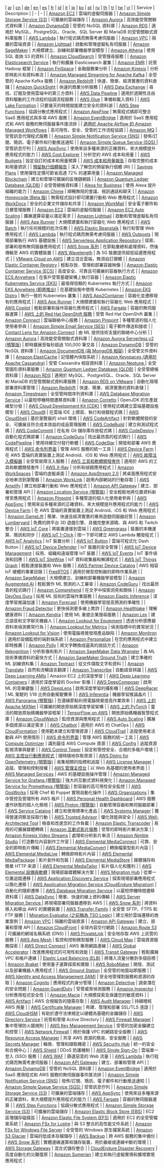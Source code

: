  | [ar](./README.ar.md) | [cn](./README.cn.md) | [de](./README.de.md) | [en](./README.en.md) | [es](./README.es.md) | [fr](./README.fr.md) | [id](./README.id.md) | [it](./README.it.md) | [jp](./README.jp.md) | [ko](./README.ko.md) | [pt](./README.pt.md) | [ru](./README.ru.md) | [th](./README.th.md) | [tr](./README.tr.md) | [tw](./README.tw.md) | [vi](./README.vi.md) |
| Service | Description |
| - | - |
| [Amazon EC2](https://aws.amazon.com/tw/ec2/?hp=tile&so-exp=below&c=fs) | 雲端的虛擬伺服器 |
| [Amazon Simple Storage Service (S3)](https://aws.amazon.com/tw/s3/?hp=tile&so-exp=below&c=fs) | 可擴展的雲端儲存 |
| [Amazon Aurora](https://aws.amazon.com/tw/rds/aurora/?hp=tile&so-exp=below&c=fs) | 高效能受管關聯式資料庫 |
| [Amazon DynamoDB](https://aws.amazon.com/tw/dynamodb/?hp=tile&so-exp=below&c=fs) | 受管的 NoSQL 資料庫 |
| [Amazon RDS](https://aws.amazon.com/tw/rds/?hp=tile&so-exp=below&c=fs) | 適用於 MySQL、PostgreSQL、Oracle、SQL Server 和 MariaDB 的受管關聯式資料庫服務 |
| [AWS Lambda](https://aws.amazon.com/tw/lambda/?hp=tile&so-exp=below&c=fs) | 執行程式碼而無需考慮伺服器 |
| [Amazon VPC](https://aws.amazon.com/tw/vpc/?hp=tile&so-exp=below&c=fs) | 隔離的雲端資源 |
| [Amazon Lightsail](https://aws.amazon.com/tw/lightsail/?hp=tile&so-exp=below&c=fs) | 啟動和管理虛擬私有伺服器 |
| [Amazon SageMaker](https://aws.amazon.com/tw/sagemaker/?hp=tile&so-exp=below&c=fs) | 大規模建立、訓練和部署機器學習模型 |
| [Amazon Athena](https://aws.amazon.com/tw/athena/?hp=tile&so-exp=below) | 使用 SQL 查詢 S3 的資料 |
| [Amazon CloudSearch](https://aws.amazon.com/tw/cloudsearch/?hp=tile&so-exp=below) | 受管搜尋服務 |
| [Amazon Elasticsearch Service](https://aws.amazon.com/tw/elasticsearch-service/?hp=tile&so-exp=below) | 執行和擴展 Elasticsearch 叢集 |
| [Amazon EMR](https://aws.amazon.com/tw/elasticmapreduce/?hp=tile&so-exp=below) | 託管 Hadoop 框架 |
| [Amazon FinSpace](https://aws.amazon.com/tw/finspace/?hp=tile&so-exp=below) | 金融服務業分析 |
| [Amazon Kinesis](https://aws.amazon.com/tw/kinesis/?hp=tile&so-exp=below) | 分析即時影片和資料串流 |
| [Amazon Managed Streaming for Apache Kafka](https://aws.amazon.com/tw/msk/?hp=tile&so-exp=below) | 全受管的 Apache Kafka 服務 |
| [Amazon Redshift](https://aws.amazon.com/tw/redshift/?hp=tile&so-exp=below) | 快速、簡單、經濟實惠的資料倉儲 |
| [Amazon QuickSight](https://aws.amazon.com/tw/quicksight/?hp=tile&so-exp=below) | 快速的商業分析服務 |
| [AWS Data Exchange](https://aws.amazon.com/tw/data-exchange/?hp=tile&so-exp=below) | 尋找、訂閱及使用雲端中的第三方資料 |
| [AWS Data Pipeline](https://aws.amazon.com/tw/datapipeline/?hp=tile&so-exp=below) | 適用於週期性且由資料驅動的工作流程的協調流程服務 |
| [AWS Glue](https://aws.amazon.com/tw/glue/?hp=tile&so-exp=below) | 準備和載入資料 |
| [AWS Lake Formation](https://aws.amazon.com/tw/lake-formation/?hp=tile&so-exp=below) | 只要幾天的時間就能建立安全的資料湖 |
| [AWS Step Functions](https://aws.amazon.com/tw/step-functions/?hp=tile&so-exp=below) | 協調分散式應用程式 |
| [Amazon AppFlow](https://aws.amazon.com/tw/appflow/?hp=tile&so-exp=below) | 無需程式碼即可整合 SaaS 應用程式與多項 AWS 服務 |
| [Amazon EventBridge](https://aws.amazon.com/tw/eventbridge/?hp=tile&so-exp=below) | 適用於 SaaS 應用程式和 AWS 服務的無伺服器事件匯流排 |
| [適用於 Apache Airflow 的 Amazon Managed Workflows](https://aws.amazon.com/tw/managed-workflows-for-apache-airflow/?hp=tile&so-exp=below) | 高可用性、安全、受管的工作流程協調 |
| [Amazon MQ](https://aws.amazon.com/tw/amazon-mq/?hp=tile&so-exp=below) | 受管訊息代理程式服務 |
| [Amazon Simple Notification Service (SNS)](https://aws.amazon.com/tw/sns/?hp=tile&so-exp=below) | 發佈/訂閱、簡訊、電子郵件和行動推送通知 |
| [Amazon Simple Queue Service (SQS) ](https://aws.amazon.com/tw/sqs/?hp=tile&so-exp=below) | 受管訊息佇列 |
| [AWS AppSync](https://aws.amazon.com/tw/appsync/?hp=tile&so-exp=below) | 使用來自多種來源的正確資料，來大規模提升應用程式的能力 |
| [AWS Cost Explorer](https://aws.amazon.com/tw/aws-cost-management/aws-cost-explorer/?hp=tile&so-exp=below) | 分析您的 AWS 成本和用量 |
| [AWS Budgets](https://aws.amazon.com/tw/aws-cost-management/aws-budgets/?hp=tile&so-exp=below) | 設定自訂的成本和用量預算 |
| [AWS 成本和用量報告](https://aws.amazon.com/tw/aws-cost-management/aws-cost-and-usage-reporting/?hp=tile&so-exp=below) | 存取完整的成本和用量資訊 |
| [預留執行個體報告](https://aws.amazon.com/tw/aws-cost-management/reserved-instance-reporting/?hp=tile&so-exp=below) | 深入了解您的預留執行個體 (RI) |
| [Savings Plans](https://aws.amazon.com/tw/savingsplans/?hp=tile&so-exp=below) | 使用彈性定價可節省高達 72% 的運算用量 |
| [Amazon Managed Blockchain](https://aws.amazon.com/tw/managed-blockchain/?hp=tile&so-exp=below) | 建立和管理可擴展的區塊鏈網路 |
| [Amazon Quantum Ledger Database (QLDB)](https://aws.amazon.com/tw/qldb/?hp=tile&so-exp=below) | 全受管總帳資料庫 |
| [Alexa for Business](https://aws.amazon.com/tw/alexaforbusiness/?hp=tile&so-exp=below) | 使用 Alexa 提升組織的能力 |
| [Amazon Chime](https://aws.amazon.com/tw/chime/?hp=tile&so-exp=below) | 順暢無阻的會議、視訊通話和聊天 |
| [Amazon Honeycode (Beta 版)](https://aws.amazon.com/ttps://www.honeycode.aws/?&trk=el_a134p000003yC6YAAU&trkCampaign=pac-edm-2020-honeycode-homepage&sc_channel=el&sc_campaign=pac-edm-2020-honeycode-website_links-adoption-aws_homepage_products_tile&sc_outcome=Enterprise_Digital_Marketing&sc_geo=NAMER&sc_country=mult) | 無需程式設計即可建置行動和 Web 應用程式 |
| [Amazon WorkDocs](https://aws.amazon.com/tw/workdocs/?hp=tile&so-exp=below) | 安全的企業文件儲存和共享 |
| [Amazon WorkMail](https://aws.amazon.com/tw/workmail/?hp=tile&so-exp=below) | 安全電子郵件和日曆管理服務 |
| [Amazon EC2](https://aws.amazon.com/tw/ec2/?hp=tile&so-exp=below) | 雲端的虛擬伺服器 |
| [Amazon EC2 Auto Scaling](https://aws.amazon.com/tw/ec2/autoscaling/?hp=tile&so-exp=below) | 擴展運算容量以滿足需求 |
| [Amazon Lightsail](https://aws.amazon.com/tw/lightsail/?hp=tile&so-exp=below) | 啟動和管理虛擬私有伺服器 |
| [AWS App Runner](https://aws.amazon.com/tw/apprunner/?hp=tile&so-exp=below) | 大規模建置和執行容器化 Web 應用程式 |
| [AWS Batch](https://aws.amazon.com/tw/batch/?hp=tile&so-exp=below) | 執行任何規模的批次任務 |
| [AWS Elastic Beanstalk](https://aws.amazon.com/tw/elasticbeanstalk/?hp=tile&so-exp=below) | 執行和管理 Web 應用程式 |
| [AWS Lambda](https://aws.amazon.com/tw/lambda/?hp=tile&so-exp=below) | 執行程式碼而無需考慮伺服器 |
| [AWS Outposts](https://aws.amazon.com/tw/outposts/?hp=tile&so-exp=below) | 現場部署執行 AWS 基礎設施 |
| [AWS Serverless Application Repository](https://aws.amazon.com/tw/serverlessrepo/?hp=tile&so-exp=below) | 探索、部署和發佈無伺服器應用程式 |
| [AWS Snow 系列](https://aws.amazon.com/tw/snow/?hp=tile&so-exp=below) | 在節點彙總和處理資料，然後傳輸至 AWS 的實體裝置 |
| [AWS Wavelength](https://aws.amazon.com/tw/wavelength/?hp=tile&so-exp=below) | 為 5G 裝置提供超低延遲應用程式 |
| [VMware Cloud on AWS](https://aws.amazon.com/tw/vmware/?hp=tile&so-exp=below) | 建立混合雲端，無須自訂硬體 |
| [Amazon Elastic Container Registry](https://aws.amazon.com/tw/ecr/?hp=tile&so-exp=below) | 輕鬆存放、管理和部署容器映像 |
| [Amazon Elastic Container Service (ECS)](https://aws.amazon.com/tw/ecs/?hp=tile&so-exp=below) | 高度安全、可靠且可擴展的容器執行方式  |
| [Amazon ECS Anywhere](https://aws.amazon.com/tw/ecs/anywhere/?hp=tile&so-exp=below) | 在客戶受管基礎架構上執行容器 |
| [Amazon Elastic Kubernetes Service (EKS)](https://aws.amazon.com/tw/eks/?hp=tile&so-exp=below) | 最值得信賴的 Kubernetes 執行方式 |
| [Amazon EKS Anywhere (即將推出)](https://aws.amazon.com/tw/eks/eks-anywhere/?hp=tile&so-exp=below) | 在基礎設施中使用 Kubernetes |
| [Amazon EKS Distro](https://aws.amazon.com/tw/eks/eks-distro/?hp=tile&so-exp=below) | 執行一致的 Kubernetes 叢集 |
| [AWS App2Container](https://aws.amazon.com/tw/app2container/?hp=tile&so-exp=below) | 容器化並遷移現有的應用程式 |
| [AWS App Runner](https://aws.amazon.com/tw/apprunner/?hp=tile&so-exp=below) | 大規模建置和執行容器化 Web 應用程式 |
| [AWS Copilot](https://aws.amazon.com/tw/containers/copilot/?hp=tile&so-exp=below) | 輕鬆部署和操作容器化應用程式 |
| [AWS Fargate](https://aws.amazon.com/tw/fargate/?hp=tile&so-exp=below) | 容器的無伺服器運算 |
| [AWS 上的 Red Hat OpenShift 服務](https://aws.amazon.com/tw/rosa/?hp=tile&so-exp=below) | 受管 Red Hat OpenShift 叢集 |
| [Amazon Connect](https://aws.amazon.com/tw/connect/?hp=tile&so-exp=below) | 雲端聯絡中心服務 |
| [Amazon Pinpoint](https://aws.amazon.com/tw/pinpoint/?hp=tile&so-exp=below) | 多種管道的個人化使用者參與 |
| [Amazon Simple Email Service (SES)](https://aws.amazon.com/tw/ses/?hp=tile&so-exp=below) | 電子郵件傳送和接收 |
| [Contact Lens for Amazon Connect](https://aws.amazon.com/tw/connect/contact-lens/?hp=tile&so-exp=below) | 由 ML 提供技術支援的聯絡中心分析 |
| [Amazon Aurora](https://aws.amazon.com/tw/rds/aurora/?hp=tile&so-exp=below) | 高效能受管關聯式資料庫 |
| [Amazon Aurora Serverless v2 (預覽版)](https://aws.amazon.com/tw/rds/aurora/serverless/?hp=tile&so-exp=below) | 即時擴展至每秒超過 100,000 筆交易 |
| [Amazon DynamoDB](https://aws.amazon.com/tw/dynamodb/?hp=tile&so-exp=below) | 受管的 NoSQL 資料庫 |
| [Amazon DocumentDB (與 MongoDB 相容)](https://aws.amazon.com/tw/documentdb/?hp=tile&so-exp=below) | 全受管文件資料庫 |
| [Amazon ElastiCache](https://aws.amazon.com/tw/elasticache/?hp=tile&so-exp=below) | 記憶體內快取系統 |
| [Amazon Keyspaces (適用於 Apache Cassandra)](https://aws.amazon.com/tw/mcs/?hp=tile&so-exp=below) | 受管 Cassandra 相容資料庫 |
| [Amazon Neptune ](https://aws.amazon.com/tw/neptune/?hp=tile&so-exp=below) | 全受管圖形資料庫服務 |
| [Amazon Quantum Ledger Database (QLDB)](https://aws.amazon.com/tw/qldb/?hp=tile&so-exp=below) | 全受管總帳資料庫 |
| [Amazon RDS](https://aws.amazon.com/tw/rds/?hp=tile&so-exp=below) | 適用於 MySQL、PostgreSQL、Oracle、SQL Server 和 MariaDB 的受管關聯式資料庫服務 |
| [Amazon RDS on VMware](https://aws.amazon.com/tw/rds/vmware/?hp=tile&so-exp=below) | 自動化現場部署資料庫管理 |
| [Amazon Redshift](https://aws.amazon.com/tw/redshift/?hp=tile&so-exp=below) | 快速、簡單、經濟實惠的資料倉儲 |
| [Amazon Timestream](https://aws.amazon.com/tw/timestream/?hp=tile&so-exp=below) | 全受管時間序列資料庫 |
| [AWS Database Migration Service](https://aws.amazon.com/tw/dms/?hp=tile&so-exp=below) | 以最短停機時間遷移資料庫 |
| [Amazon Corretto](https://aws.amazon.com/tw/corretto/?hp=tile&so-exp=below) | OpenJDK 的生產就緒型分發 |
| [AWS Cloud Development Kit (CDK)](https://aws.amazon.com/tw/cdk/?hp=tile&so-exp=below) | 使用程式碼建立雲端基礎設施模型 |
| [AWS Cloud9](https://aws.amazon.com/tw/cloud9/?hp=tile&so-exp=below) | 在雲端 IDE 上撰寫、執行和偵錯程式碼 |
| [AWS CloudShell](https://aws.amazon.com/tw/cloudshell/?hp=tile&so-exp=below) | 基於瀏覽器的 shell 環境 |
| [AWS CodeArtifact](https://aws.amazon.com/tw/codeartifact/?hp=tile&so-exp=below) | 針對軟體開發的安全、可擴展且符合成本效益的成品管理服務 |
| [AWS CodeBuild](https://aws.amazon.com/tw/codebuild/?hp=tile&so-exp=below) | 建立和測試程式碼 |
| [AWS CodeCommit](https://aws.amazon.com/tw/codecommit/?hp=tile&so-exp=below) | 在私有 Git 儲存庫存放程式碼 |
| [AWS CodeDeploy](https://aws.amazon.com/tw/codedeploy/?hp=tile&so-exp=below) | 自動化程式碼部署 |
| [Amazon CodeGuru](https://aws.amazon.com/tw/codeguru/?hp=tile&so-exp=below) | 找出最昂貴的程式碼行 |
| [AWS CodePipeline](https://aws.amazon.com/tw/codepipeline/?hp=tile&so-exp=below) | 使用持續交付發行軟體 |
| [AWS CodeStar](https://aws.amazon.com/tw/codestar/?hp=tile&so-exp=below) | 開發和部署 AWS 應用程式  |
| [AWS 命令列界面](https://aws.amazon.com/tw/cli/?hp=tile&so-exp=below) | 管理 AWS 服務的統一工具 |
| [AWS Device Farm](https://aws.amazon.com/tw/device-farm/?hp=tile&so-exp=below) | 在 AWS 雲端的真實裝置上測試 Android、iOS 和 Web 應用程式 |
| [AWS 故障注入模擬器](https://aws.amazon.com/tw/fis/?hp=tile&so-exp=below) | 全受管故障注入服務 |
| [AWS 工具和軟體開發套件](https://aws.amazon.com/tw/getting-started/tools-sdks/?hp=tile&so-exp=below) | 適用於 AWS 的工具和軟體開發套件 |
| [AWS X-Ray](https://aws.amazon.com/tw/xray/?hp=tile&so-exp=below) | 分析和偵錯應用程式 |
| [Amazon WorkSpaces](https://aws.amazon.com/tw/workspaces/?hp=tile&so-exp=below) | 雲端的虛擬桌面 |
| [Amazon AppStream 2.0](https://aws.amazon.com/tw/appstream2/?hp=tile&so-exp=below) | 將桌面應用程式安全地串流到瀏覽器 |
| [Amazon WorkLink](https://aws.amazon.com/tw/worklink/?hp=tile&so-exp=below) | 啟用內部網站的行動存取 |
| [AWS Amplify](https://aws.amazon.com/tw/amplify/?hp=tile&so-exp=below) | 建立和部署行動和 Web 應用程式 |
| [Amazon API Gateway](https://aws.amazon.com/tw/api-gateway/?hp=tile&so-exp=below) | 建立、部署和管理 API |
| [Amazon Location Service (預覽版)](https://aws.amazon.com/tw/location/?hp=tile&so-exp=below) | 安全輕鬆地將位置資料新增至應用程式 |
| [Amazon Pinpoint](https://aws.amazon.com/tw/pinpoint/?hp=tile&so-exp=below) | 多種管道的個人化使用者參與 |
| [AWS AppSync](https://aws.amazon.com/tw/appsync/?hp=tile&so-exp=below) | 使用來自多種來源的正確資料，來大規模提升應用程式的能力 |
| [AWS Device Farm](https://aws.amazon.com/tw/device-farm/?hp=tile&so-exp=below) | 在 AWS 雲端的真實裝置上測試 Android、iOS 和 Web 應用程式 |
| [Amazon GameLift](https://aws.amazon.com/tw/gamelift/?hp=tile&so-exp=below) | 簡單、快速且經濟實惠的專用遊戲伺服器託管 |
| [Amazon Lumberyard](https://aws.amazon.com/tw/lumberyard/?hp=tile&so-exp=below) | 免費的跨平台 3D 遊戲引擎、具備完整來源碼、與 AWS 和 Twitch 整合 |
| [AWS IoT Core](https://aws.amazon.com/tw/iot-core/?hp=tile&so-exp=below) | 將裝置連接到雲端 |
| [AWS Greengrass](https://aws.amazon.com/tw/greengrass/?hp=tile&so-exp=below) | 裝置的本機運算、簡訊和同步 |
| [AWS IoT 1-Click](https://aws.amazon.com/tw/iot-1-click/?hp=tile&so-exp=below) | 按一下即可建立 AWS Lambda 觸發程式 |
| [AWS IoT Analytics](https://aws.amazon.com/tw/iot-analytics/?hp=tile&so-exp=below) | IoT 裝置分析 |
| [AWS IoT Button](https://aws.amazon.com/tw/iot/button/?hp=tile&so-exp=below) | 雲端可程式化 Dash Button |
| [AWS IoT Device Defender](https://aws.amazon.com/tw/iot-device-defender/?hp=tile&so-exp=below) | IoT 裝置的安全管理 |
| [AWS IoT Device Management](https://aws.amazon.com/tw/iot-device-management/?hp=tile&so-exp=below) | 採用、組織和遠端管理 IoT 裝置 |
| [AWS IoT Events](https://aws.amazon.com/tw/iot-events/?hp=tile&so-exp=below) | IoT 事件偵測和回應 |
| [AWS IoT SiteWise](https://aws.amazon.com/tw/iot-sitewise/?hp=tile&so-exp=below) | IoT 資料收集器和解譯程式 |
| [AWS IoT Things Graph](https://aws.amazon.com/tw/iot-things-graph/?hp=tile&so-exp=below) | 輕鬆連接裝置和 Web 服務 |
| [AWS Partner Device Catalog](https://aws.amazon.com/ttps://devices.amazonaws.com?hp=tile&so-exp=below) | AWS 相容 IoT 硬體的專業目錄 |
| [FreeRTOS](https://aws.amazon.com/tw/freertos/?hp=tile&so-exp=below) | 適用於微型控制器的即時作業系統 |
| [Amazon SageMaker](https://aws.amazon.com/tw/sagemaker/?hp=tile&so-exp=below) | 大規模建立、訓練和部署機器學習模型 |
| [Amazon Augmented AI](https://aws.amazon.com/tw/augmented-ai/?hp=tile&so-exp=below) | 輕鬆實作 ML 預測的人工審查 |
| [Amazon CodeGuru](https://aws.amazon.com/tw/codeguru/?hp=tile&so-exp=below) | 找出最昂貴的程式碼行 |
| [Amazon Comprehend](https://aws.amazon.com/tw/comprehend/?hp=tile&so-exp=below) | 在文字中探索洞見和關係 |
| [Amazon DevOps Guru](https://aws.amazon.com/tw/devops-guru/?hp=tile&so-exp=below) | 採用 ML 技術的雲端作業服務 |
| [Amazon Elastic Inference](https://aws.amazon.com/tw/elastic-inference/?hp=tile&so-exp=below) | 深度學習推論加速 |
| [Amazon Forecast](https://aws.amazon.com/tw/forecast/?hp=tile&so-exp=below) | 使用機器學習提高預測的準確性 |
| [Amazon Fraud Detector](https://aws.amazon.com/tw/fraud-detector/?hp=tile&so-exp=below) | 更快偵測更多線上欺詐 |
| [Amazon Healthlake](https://aws.amazon.com/tw/healthlake/?hp=tile&so-exp=below) | 理解健康資料 |
| [Amazon Kendra](https://aws.amazon.com/tw/kendra/?hp=tile&so-exp=below) | 使用 ML 重塑企業搜尋服務 |
| [Amazon Lex](https://aws.amazon.com/tw/lex/?hp=tile&so-exp=below) | 建立語音和文字聊天機器人 |
| [ Amazon Lookout for Equipment](https://aws.amazon.com/tw/lookout-for-equipment/?hp=tile&so-exp=below) | 透過分析感應器資料來偵測異常行為 |
| [ Amazon Lookout for Metrics](https://aws.amazon.com/tw/lookout-for-metrics/?hp=tile&so-exp=below) | 偵測指標中的異常狀況 |
| [ Amazon Lookout for Vision](https://aws.amazon.com/tw/lookout-for-vision/?hp=tile&so-exp=below) | 使用電腦視覺發現產品缺陷 |
| [Amazon Monitron](https://aws.amazon.com/tw/monitron/?hp=tile&so-exp=below) | 適用於設備監控的端對端系統 |
| [Amazon Personalize](https://aws.amazon.com/tw/personalize/?hp=tile&so-exp=below) | 在您的應用程式中建立即時推薦 |
| [Amazon Polly](https://aws.amazon.com/tw/polly/?hp=tile&so-exp=below) | 將文字轉換成逼真的說話方式 |
| [Amazon Rekognition](https://aws.amazon.com/tw/rekognition/?hp=tile&so-exp=below) | 分析影像和影片 |
| [Amazon SageMaker Data Wrangler](https://aws.amazon.com/tw/sagemaker/data-wrangler/?hp=tile&so-exp=below) | 為 ML 技術準備資料的最快方式 |
| [Amazon SageMaker Ground Truth](https://aws.amazon.com/tw/sagemaker/groundtruth/?hp=tile&so-exp=below) | 建立準確的 ML 訓練資料集 |
| [Amazon Textract](https://aws.amazon.com/tw/textract/?hp=tile&so-exp=below) | 從文件擷取文字和資料 |
| [Amazon Translate](https://aws.amazon.com/tw/translate/?hp=tile&so-exp=below) | 自然和流暢語言翻譯 |
| [Amazon Transcribe](https://aws.amazon.com/tw/transcribe/?hp=tile&so-exp=below) | 自動語音辨識 |
| [AWS Deep Learning AMIs](https://aws.amazon.com/tw/machine-learning/amis/?hp=tile&so-exp=below) | Amazon EC2 上的深度學習 |
| [AWS Deep Learning Containers](https://aws.amazon.com/tw/machine-learning/containers/?hp=tile&so-exp=below) | 適用於深度學習的 Docker 影像 |
| [AWS DeepComposer](https://aws.amazon.com/tw/deepcomposer/?hp=tile&so-exp=below) | 啟用 ML 的音樂鍵盤 |
| [AWS DeepLens](https://aws.amazon.com/tw/deeplens/?hp=tile&so-exp=below) | 啟用深度學習的攝影機 |
| [AWS DeepRacer](https://aws.amazon.com/tw/deepracer/?hp=tile&so-exp=below) | ML 駕駛的 1/18 比例自動駕駛賽車 |
| [AWS Inferentia](https://aws.amazon.com/tw/inferentia/?hp=tile&so-exp=below) | 機器學習推論晶片 |
| [AWS Panorama (預覽版)](https://aws.amazon.com/tw/panorama/?hp=tile&so-exp=below) | 在邊緣節點利用電腦視覺提高作業效率 |
| [AWS 上的 Apache MXNet](https://aws.amazon.com/tw/mxnet/?hp=tile&so-exp=below) | 可擴展的開放原始碼深度學習架構 |
| [AWS 上的 PyTorch](https://aws.amazon.com/tw/pytorch/?hp=tile&so-exp=below) | 靈活的開放原始碼機器學習框架 |
| [TensorFlow on AWS](https://aws.amazon.com/tw/tensorflow/?hp=tile&so-exp=below) | 開放原始碼機器智慧程式庫 |
| [Amazon CloudWatch](https://aws.amazon.com/tw/cloudwatch/?hp=tile&so-exp=below) | 監控資源與應用程式 |
| [AWS Auto Scaling](https://aws.amazon.com/tw/autoscaling/?hp=tile&so-exp=below) | 擴展多個資源以滿足需求 |
| [ AWS Chatbot](https://aws.amazon.com/tw/chatbot/?hp=tile&so-exp=below) | 適用於 AWS 的 ChatOps |
| [AWS CloudFormation](https://aws.amazon.com/tw/cloudformation/?hp=tile&so-exp=below) | 使用範本建立和管理資源 |
| [AWS CloudTrail](https://aws.amazon.com/tw/cloudtrail/?hp=tile&so-exp=below) | 追蹤使用者活動與 API 使用情形 |
| [AWS 命令列界面](https://aws.amazon.com/tw/cli/?hp=tile&so-exp=below) | 管理 AWS 服務的統一工具 |
| [AWS Compute Optimizer](https://aws.amazon.com/tw/compute-optimizer/?hp=tile&so-exp=below) | 識別最佳 AWS Compute 資源 |
| [AWS Config](https://aws.amazon.com/tw/config/?hp=tile&so-exp=below) | 追蹤資源監視清單與變更 |
| [AWS Control Tower](https://aws.amazon.com/tw/controltower/?hp=tile&so-exp=below) | 設定和管控安全、合規的多帳戶環境 |
| [AWS 主控台行動應用程式](https://aws.amazon.com/tw/console/mobile/?hp=tile&so-exp=below) | 隨時隨地存取資源 |
| [AWS Distro for OpenTelemetry (預覽版)](https://aws.amazon.com/tw/otel/?hp=tile&so-exp=below) | 收集相關的指標和追蹤 |
| [AWS License Manager](https://aws.amazon.com/tw/license-manager/?hp=tile&so-exp=below) | 追蹤、管理和控制授權 |
| [AWS 管理主控台](https://aws.amazon.com/tw/console/?hp=tile&so-exp=below) | 以 Web 為基礎的使用者界面 |
| [AWS Managed Services](https://aws.amazon.com/tw/managed-services/?hp=tile&so-exp=below) | AWS 的基礎設施操作管理 |
| [Amazon Managed Service for Grafana (預覽版)](https://aws.amazon.com/tw/grafana/?hp=tile&so-exp=below) | 強大的互動式資料視覺化 |
| [Amazon Managed Service for Prometheus (預覽版)](https://aws.amazon.com/tw/prometheus/?hp=tile&so-exp=below) | 對容器的高可用性安全監控 |
| [AWS OpsWorks](https://aws.amazon.com/tw/opsworks/?hp=tile&so-exp=below) | 採用 Chef 和 Puppet 實現自動化操作 |
| [AWS Organizations](https://aws.amazon.com/tw/organizations/?hp=tile&so-exp=below) | 集中管控及管理所有 AWS 帳戶 |
| [AWS Personal Health Dashboard](https://aws.amazon.com/tw/premiumsupport/phd/?hp=tile&so-exp=below) | AWS 服務運作狀態的個人化檢視 |
| [AWS Proton (預覽版)](https://aws.amazon.com/tw/proton/?hp=tile&so-exp=below) | 自動管理容器和無伺服器部署 |
| [AWS Service Catalog](https://aws.amazon.com/tw/servicecatalog/?hp=tile&so-exp=below) | 建立和使用標準化產品 |
| [AWS Systems Manager](https://aws.amazon.com/tw/systems-manager/?hp=tile&so-exp=below) | 獲得營運洞察並採取行動 |
| [AWS Trusted Advisor](https://aws.amazon.com/tw/trustedadvisor/?hp=tile&so-exp=below) | 優化效能與安全 |
| [AWS Well-Architected Tool](https://aws.amazon.com/tw/well-architected-tool/?hp=tile&so-exp=below) | 檢查和改進您的工作負載 |
| [Amazon Elastic Transcoder](https://aws.amazon.com/tw/elastictranscoder/?hp=tile&so-exp=below) | 易用的可擴展媒體轉碼 |
| [Amazon 互動式影片服務](https://aws.amazon.com/tw/ivs/?hp=tile&so-exp=below) | 受管的即時影片解決方案 |
| [Amazon Kinesis Video Streams](https://aws.amazon.com/tw/kinesis/video-streams/?hp=tile&so-exp=below) | 處理和分析影片串流 |
| [Amazon Nimble Studio](https://aws.amazon.com/tw/nimble-studio/?hp=tile&so-exp=below) | 打造數位內容創作工作室 |
| [AWS Elemental MediaConnect](https://aws.amazon.com/tw/mediaconnect/?hp=tile&so-exp=below) | 可靠、安全的即時影片傳輸 |
| [AWS Elemental MediaConvert](https://aws.amazon.com/tw/mediaconvert/?hp=tile&so-exp=below) | 轉換檔案型影片內容 |
| [AWS Elemental MediaLive](https://aws.amazon.com/tw/medialive/?hp=tile&so-exp=below) | 轉換即時影片內容 |
| [AWS Elemental MediaPackage](https://aws.amazon.com/tw/mediapackage/?hp=tile&so-exp=below) | 影片創作和包裝 |
| [AWS Elemental MediaStore](https://aws.amazon.com/tw/mediastore/?hp=tile&so-exp=below) | 媒體儲存和簡單 HTTP 來源 |
| [AWS Elemental MediaTailor](https://aws.amazon.com/tw/mediatailor/?hp=tile&so-exp=below) | 影片個人化和獲利 |
| [AWS Elemental 設備與軟體](https://aws.amazon.com/tw/elemental-appliances-software/?hp=tile&so-exp=below) | 現場部屬媒體解決方案 |
| [AWS Migration Hub](https://aws.amazon.com/tw/migration-hub/?hp=tile&so-exp=below) | 從單一位置追蹤遷移 |
| [AWS Application Discovery Service](https://aws.amazon.com/tw/application-discovery/?hp=tile&so-exp=below) | 探索現場部署應用程式以簡化遷移 |
| [AWS Application Migration Service (CloudEndure Migration)](https://aws.amazon.com/tw/application-migration-service/?hp=tile&so-exp=below) | 自動化的隨即遷移 |
| [AWS Database Migration Service](https://aws.amazon.com/tw/dms/?hp=tile&so-exp=below) | 以最短停機時間遷移資料庫 |
| [AWS DataSync](https://aws.amazon.com/tw/datasync/?hp=tile&so-exp=below) | 簡單、快速的線上資料傳輸 |
| [AWS Server Migration Service ](https://aws.amazon.com/tw/server-migration-service/?hp=tile&so-exp=below) | 將現場部署伺服器遷移到 AWS |
| [AWS Snow 系列](https://aws.amazon.com/tw/snow/?hp=tile&so-exp=below) | 將資料移入和移出 AWS 的實體裝置 |
| [AWS Transfer Family](https://aws.amazon.com/tw/aws-transfer-family/?hp=tile&so-exp=below) | 全受管 SFTP、FTPS 和 FTP 服務 |
| [Migration Evaluator (之前稱為 TSO Logic)](https://aws.amazon.com/tw/migration-evaluator/?hp=tile&so-exp=below) | 建立用於雲端遷移的商業案例 |
| [Amazon VPC](https://aws.amazon.com/tw/vpc/?hp=tile&so-exp=below) | 隔離的雲端資源 |
| [Amazon API Gateway](https://aws.amazon.com/tw/api-gateway/?hp=tile&so-exp=below) | 建立、部署和管理 API |
| [Amazon CloudFront](https://aws.amazon.com/tw/cloudfront/?hp=tile&so-exp=below) | 全球內容交付網路 |
| [Amazon Route 53](https://aws.amazon.com/tw/route53/?hp=tile&so-exp=below) | 可擴展的網域名稱系統 (DNS) |
| [AWS PrivateLink](https://aws.amazon.com/tw/privatelink/?hp=tile&so-exp=below) | 安全地存取 AWS 上託管的服務 |
| [AWS App Mesh](https://aws.amazon.com/tw/app-mesh/?hp=tile&so-exp=below) | 監控和控制微型服務 |
| [AWS Cloud Map](https://aws.amazon.com/tw/cloud-map/?hp=tile&so-exp=below) | 雲端資源服務探索 |
| [AWS Direct Connect](https://aws.amazon.com/tw/directconnect/?hp=tile&so-exp=below) | AWS 專用網路連線 |
| [AWS Global Accelerator](https://aws.amazon.com/tw/global-accelerator/?hp=tile&so-exp=below) | 改進應用程式的可用性和效能 |
| [AWS Transit Gateway](https://aws.amazon.com/tw/transit-gateway/?hp=tile&so-exp=below) | 輕鬆擴展 VPC 和帳戶連線 |
| [Elastic Load Balancing (ELB)](https://aws.amazon.com/tw/elasticloadbalancing/?hp=tile&so-exp=below) | 將傳入流量分散到多個目標 |
| [Amazon Braket](https://aws.amazon.com/tw/braket/?hp=tile&so-exp=below) | 使用量子運算探索和實驗 |
| [AWS RoboMaker](https://aws.amazon.com/tw/robomaker/?hp=tile&so-exp=below) | 開發、測試以及部署機器人應用程式 |
| [AWS Ground Station](https://aws.amazon.com/tw/ground-station/?hp=tile&so-exp=below) | 全受管的地面站即服務 |
| [AWS Identity and Access Management (IAM)](https://aws.amazon.com/tw/iam/?hp=tile&so-exp=below) | 安全地管理對服務和資源的存取 |
| [Amazon Cognito](https://aws.amazon.com/tw/cognito/?hp=tile&so-exp=below) | 應用程式的身分管理 |
| [Amazon Detective](https://aws.amazon.com/tw/detective/?hp=tile&so-exp=below) | 調查潛在的安全問題 |
| [Amazon GuardDuty](https://aws.amazon.com/tw/guardduty/?hp=tile&so-exp=below) | 受管威脅偵測服務 |
| [Amazon Inspector](https://aws.amazon.com/tw/inspector/?hp=tile&so-exp=below) | 分析應用程式安全性 |
| [Amazon Macie](https://aws.amazon.com/tw/macie/?hp=tile&so-exp=below) | 大規模探索及保護您的敏感資料 |
| [AWS Artifact](https://aws.amazon.com/tw/artifact/?hp=tile&so-exp=below) | AWS 合規報告的隨需存取 |
| [AWS Audit Manager](https://aws.amazon.com/tw/audit-manager/?hp=tile&so-exp=below) | 持續稽核 AWS 用量 |
| [AWS Certificate Manager](https://aws.amazon.com/tw/certificate-manager/?hp=tile&so-exp=below) | 佈建、管理和部署 SSL/TLS 憑證 |
| [AWS CloudHSM](https://aws.amazon.com/tw/cloudhsm/?hp=tile&so-exp=below) | 有助於遵守法律規定以硬體為基礎的金鑰儲存 |
| [AWS Directory Service](https://aws.amazon.com/tw/directoryservice/?hp=tile&so-exp=below) | 託管和管理 Active Directory |
| [AWS Firewall Manager](https://aws.amazon.com/tw/firewall-manager/?hp=tile&so-exp=below) | 集中管理防火牆規則 |
| [AWS Key Management Service](https://aws.amazon.com/tw/kms/?hp=tile&so-exp=below) | 受管的加密金鑰建立和控管 |
| [AWS Network Firewall](https://aws.amazon.com/tw/network-firewall/?hp=tile&so-exp=below) | 用於保護 VPC 的網路安全服務 |
| [AWS Resource Access Manager](https://aws.amazon.com/tw/ram/?hp=tile&so-exp=below) | 共享 AWS 資源的簡易、安全服務 |
| [AWS Secrets Manager](https://aws.amazon.com/tw/secrets-manager/?hp=tile&so-exp=below) | 輪換、管理和擷取機密 |
| [AWS Security Hub](https://aws.amazon.com/tw/security-hub/?hp=tile&so-exp=below) | 統一的安全和合規中心 |
| [AWS Shield](https://aws.amazon.com/tw/shield/?hp=tile&so-exp=below) | DDoS 防護機制 |
| [AWS Single Sign-On](https://aws.amazon.com/tw/single-sign-on/?hp=tile&so-exp=below) | 雲端單一登入 (SSO) 服務 |
| [AWS WAF](https://aws.amazon.com/tw/waf/?hp=tile&so-exp=below) | 篩選惡意的 Web 流量 |
| [AWS Lambda](https://aws.amazon.com/tw/lambda/?hp=tile&so-exp=below) | 執行程式碼而無需考慮伺服器 |
| [Amazon API Gateway](https://aws.amazon.com/tw/api-gateway/?hp=tile&so-exp=below) | 建立、部署和管理 API |
| [Amazon DynamoDB](https://aws.amazon.com/tw/dynamodb/?hp=tile&so-exp=below) | 受管的 NoSQL 資料庫 |
| [Amazon EventBridge](https://aws.amazon.com/tw/eventbridge/?hp=tile&so-exp=below) | 適用於 SaaS 應用程式和 AWS 服務的無伺服器事件匯流排 |
| [Amazon Simple Notification Service (SNS)](https://aws.amazon.com/tw/sns/?hp=tile&so-exp=below) | 發佈/訂閱、簡訊、電子郵件和行動推送通知 |
| [Amazon Simple Queue Service (SQS) ](https://aws.amazon.com/tw/sqs/?hp=tile&so-exp=below) | 受管訊息佇列 |
| [Amazon Simple Storage Service (S3)](https://aws.amazon.com/tw/s3/?hp=tile&so-exp=below) | 可擴展的雲端儲存 |
| [AWS AppSync](https://aws.amazon.com/tw/appsync/?hp=tile&so-exp=below) | 使用來自多種來源的正確資料，來大規模提升應用程式的能力 |
| [AWS Fargate](https://aws.amazon.com/tw/fargate/?hp=tile&so-exp=below) | 容器的無伺服器運算 |
| [AWS Step Functions](https://aws.amazon.com/tw/step-functions/?hp=tile&so-exp=below) | 協調分散式應用程式 |
| [Amazon Simple Storage Service (S3)](https://aws.amazon.com/tw/s3/?hp=tile&so-exp=below) | 可擴展的雲端儲存 |
| [Amazon Elastic Block Store (EBS)](https://aws.amazon.com/tw/ebs/?hp=tile&so-exp=below) | EC2 區塊儲存磁碟區 |
| [Amazon Elastic File System (EFS)](https://aws.amazon.com/tw/efs/?hp=tile&so-exp=below) | 適用於 EC2 的全受管檔案系統 |
| [Amazon FSx for Lustre](https://aws.amazon.com/tw/fsx/lustre/?hp=tile&so-exp=below) | 與 S3 整合的高性能文件系統 |
| [Amazon FSx for Windows File Server](https://aws.amazon.com/tw/fsx/windows/?hp=tile&so-exp=below) | 全受管的 Windows 原生檔案系統 |
| [Amazon S3 Glacier](https://aws.amazon.com/tw/glacier/?hp=tile&so-exp=below) | 雲端的低成本存檔儲存 |
| [AWS Backup](https://aws.amazon.com/tw/backup/?hp=tile&so-exp=below) | 跨 AWS 服務的集中備份 |
| [AWS Snow 系列](https://aws.amazon.com/tw/snow/?hp=tile&so-exp=below) | 實體邊緣運算和儲存裝置，用於嚴峻或連線中斷的環境 |
| [AWS Storage Gateway](https://aws.amazon.com/tw/storagegateway/?hp=tile&so-exp=below) | 混合式儲存整合 |
| [CloudEndure Disaster Recovery](https://aws.amazon.com/tw/cloudendure-disaster-recovery/?hp=tile&so-exp=below) | 高度自動化的災難復原 |
| [Amazon Sumerian](https://aws.amazon.com/tw/sumerian/?hp=tile&so-exp=below) | 建立和執行虛擬實境和擴增實境應用程式 |
